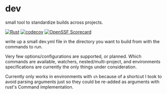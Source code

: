 # dev
small tool to standardize builds across projects.

[![Rust](https://github.com/dyercode/dev/actions/workflows/rust.yml/badge.svg)](https://github.com/dyercode/dev/actions/workflows/rust.yml)
[![codecov](https://codecov.io/gh/dyercode/dev/graph/badge.svg?token=33O0K6O876)](https://codecov.io/gh/dyercode/dev)
[![OpenSSF Scorecard](https://api.scorecard.dev/projects/github.com/{owner}/{repo}/badge)](https://scorecard.dev/viewer/?uri=github.com/{owner}/{repo})

write up a small dev.yml file in the directory you want to build from with the commands to run.

Very few options/configurations are supported, or planned. Which commands are available, watchers, nested/multi-project, and environments specifications are currently the only things under consideration.

Currently only works in environments with `sh` because of a shortcut I took to avoid parsing arguments just so they could be re-added as arguments with rust's Command implementation.
